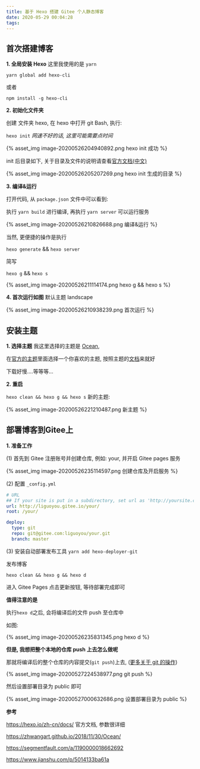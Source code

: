 ```yaml
---
title: 基于 Hexo 搭建 Gitee 个人静态博客
date: 2020-05-29 00:04:28
tags:
---
```


## 首次搭建博客

**1. 全局安装 Hexo** 这里我使用的是 `yarn`

`yarn global add hexo-cli`

或者

`npm install -g hexo-cli`



**2. 初始化文件夹**

创建 文件夹 hexo, 在 hexo 中打开 git Bash, 执行:

`hexo init` *网速不好的话, 这里可能需要点时间*

{% asset_img image-20200526204940892.png hexo init 成功 %}

init 后目录如下, 关于目录及文件的说明请查看[官方文档(中文)]( https://hexo.io/zh-cn/docs/ )

{% asset_img image-20200526205207269.png hexo init 生成的目录 %}



**3. 编译&运行**

打开代码, 从 `package.json` 文件中可以看到:

执行 `yarn build` 进行编译, 再执行 `yarn server` 可以运行服务

{% asset_img image-20200526210826688.png 编译&运行 %}



当然, 更便捷的操作是执行

`hexo generate` && `hexo server`

简写

`hexo g` && `hexo s`

{% asset_img image-20200526211114174.png hexo g && hexo s %}



**4. 首次运行如图** 默认主题 landscape

{% asset_img image-20200526210938239.png 首次运行 %}



## 安装主题

**1. 选择主题** 我这里选择的主题是 [Ocean](https://zhwangart.github.io/),

在[官方的主题](https://hexo.io/themes/)里面选择一个你喜欢的主题, 按照主题的[文档](https://zhwangart.github.io/2018/11/30/Ocean/)来就好

下载好慢....等等等...

**2. 重启**

`hexo clean && hexo g && hexo s` 新的主题:

{% asset_img image-20200526221210487.png 新主题 %}

## 部署博客到Gitee上

**1. 准备工作**

(1) 首先到 Gitee 注册账号并创建仓库, 例如: your, 并开启 Gitee pages 服务

{% asset_img image-20200526235114597.png 创建仓库及开启服务 %}

(2) 配置 `_config.yml`

```yml
# URL
## If your site is put in a subdirectory, set url as 'http://yoursite.com/child' and root as '/child/'
url: http://liguoyou.gitee.io/your/
root: /your/
```

```yml
deploy:
  type: git
  repo: git@gitee.com:liguoyou/your.git
  branch: master
```

(3) 安装自动部署发布工具
`yarn add hexo-deployer-git`

发布博客

`hexo clean && hexo g && hexo d` 

进入 Gitee Pages 点击更新按钮, 等待部署完成即可



**值得注意的是**

执行`hexo d`之后, 会将编译后的文件 push 至仓库中

如图: 

{% asset_img image-20200526235831345.png hexo d %}





**但是, 我想把整个本地的仓库 push 上去怎么做呢**

那就将编译后的整个仓库的内容提交(`git push`)上去,  ([更多关于 git 的操作]())

{% asset_img image-20200527224538977.png git push %}

然后设置部署目录为 public 即可

{% asset_img image-20200527000632686.png 设置部署目录为 public %}



**参考**

 https://hexo.io/zh-cn/docs/  官方文档, 参数很详细

 https://zhwangart.github.io/2018/11/30/Ocean/

 https://segmentfault.com/a/1190000018662692 

 https://www.jianshu.com/p/5014133ba61a 